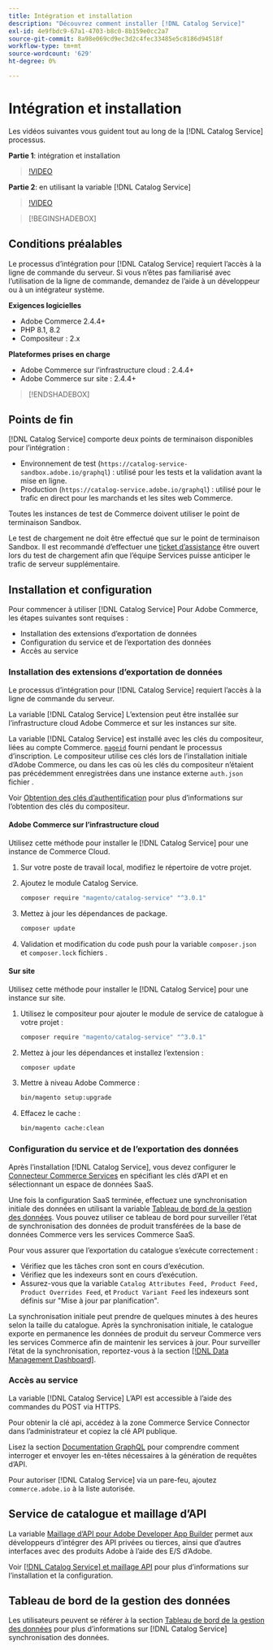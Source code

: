```yaml
---
title: Intégration et installation
description: "Découvrez comment installer [!DNL Catalog Service]"
exl-id: 4e9fbdc9-67a1-4703-b8c0-8b159e0cc2a7
source-git-commit: 8a98e069cd9ec3d2c4fec33485e5c8186d94518f
workflow-type: tm+mt
source-wordcount: '629'
ht-degree: 0%

---
```


# Intégration et installation

Les vidéos suivantes vous guident tout au long de la [!DNL Catalog Service] processus.

**Partie 1**: intégration et installation

>[!VIDEO](https://video.tv.adobe.com/v/3415599)

**Partie 2**: en utilisant la variable [!DNL Catalog Service]

>[!VIDEO](https://video.tv.adobe.com/v/3415600)

>[!BEGINSHADEBOX]

## Conditions préalables

Le processus d’intégration pour [!DNL Catalog Service] requiert l’accès à la ligne de commande du serveur. Si vous n’êtes pas familiarisé avec l’utilisation de la ligne de commande, demandez de l’aide à un développeur ou à un intégrateur système.

**Exigences logicielles**

- Adobe Commerce 2.4.4+
- PHP 8.1, 8.2
- Compositeur : 2.x

**Plateformes prises en charge**

- Adobe Commerce sur l’infrastructure cloud : 2.4.4+
- Adobe Commerce sur site : 2.4.4+

>[!ENDSHADEBOX]

## Points de fin

[!DNL Catalog Service] comporte deux points de terminaison disponibles pour l’intégration :

- Environnement de test (`https://catalog-service-sandbox.adobe.io/graphql`) : utilisé pour les tests et la validation avant la mise en ligne.
- Production (`https://catalog-service.adobe.io/graphql`) : utilisé pour le trafic en direct pour les marchands et les sites web Commerce.

Toutes les instances de test de Commerce doivent utiliser le point de terminaison Sandbox.

Le test de chargement ne doit être effectué que sur le point de terminaison Sandbox. Il est recommandé d’effectuer une [ticket d’assistance](https://experienceleague.adobe.com/docs/commerce-knowledge-base/kb/help-center-guide/magento-help-center-user-guide.html#submit-ticket) être ouvert lors du test de chargement afin que l’équipe Services puisse anticiper le trafic de serveur supplémentaire.

## Installation et configuration

Pour commencer à utiliser [!DNL Catalog Service] Pour Adobe Commerce, les étapes suivantes sont requises :

- Installation des extensions d’exportation de données
- Configuration du service et de l’exportation des données
- Accès au service

### Installation des extensions d’exportation de données

Le processus d’intégration pour [!DNL Catalog Service] requiert l’accès à la ligne de commande du serveur.

La variable [!DNL Catalog Service] L’extension peut être installée sur l’infrastructure cloud Adobe Commerce et sur les instances sur site.

La variable [!DNL Catalog Service] est installé avec les clés du compositeur, liées au compte Commerce. [`mageid`](https://developer.adobe.com/commerce/marketplace/guides/sellers/profile-information/) fourni pendant le processus d’inscription. Le compositeur utilise ces clés lors de l’installation initiale d’Adobe Commerce, ou dans les cas où les clés du compositeur n’étaient pas précédemment enregistrées dans une instance externe `auth.json` fichier .

Voir [Obtention des clés d’authentification](https://experienceleague.adobe.com/docs/commerce-operations/installation-guide/prerequisites/authentication-keys.html) pour plus d’informations sur l’obtention des clés du compositeur.

#### Adobe Commerce sur l’infrastructure cloud

Utilisez cette méthode pour installer le [!DNL Catalog Service] pour une instance de Commerce Cloud.

1. Sur votre poste de travail local, modifiez le répertoire de votre projet.
1. Ajoutez le module Catalog Service.

   ```bash
   composer require "magento/catalog-service" "^3.0.1"
   ```

1. Mettez à jour les dépendances de package.

   ```bash
   composer update
   ```

1. Validation et modification du code push pour la variable `composer.json` et `composer.lock` fichiers .

#### Sur site

Utilisez cette méthode pour installer le [!DNL Catalog Service] pour une instance sur site.

1. Utilisez le compositeur pour ajouter le module de service de catalogue à votre projet :

   ```bash
   composer require "magento/catalog-service" "^3.0.1"
   ```

1. Mettez à jour les dépendances et installez l’extension :

   ```bash
   composer update
   ```

1. Mettre à niveau Adobe Commerce :

   ```bash
   bin/magento setup:upgrade
   ```

1. Effacez le cache :

   ```bash
   bin/magento cache:clean
   ```

### Configuration du service et de l’exportation des données

Après l’installation [!DNL Catalog Service], vous devez configurer le [Connecteur Commerce Services](https://experienceleague.adobe.com/docs/commerce-merchant-services/user-guides/integration-services/saas.html#apikey) en spécifiant les clés d’API et en sélectionnant un espace de données SaaS.

Une fois la configuration SaaS terminée, effectuez une synchronisation initiale des données en utilisant la variable [Tableau de bord de la gestion des données](https://experienceleague.adobe.com/en/docs/commerce-admin/systems/data-transfer/data-dashboard). Vous pouvez utiliser ce tableau de bord pour surveiller l’état de synchronisation des données de produit transférées de la base de données Commerce vers les services Commerce SaaS.

Pour vous assurer que l’exportation du catalogue s’exécute correctement :

- Vérifiez que les tâches cron sont en cours d’exécution.
- Vérifiez que les indexeurs sont en cours d’exécution.
- Assurez-vous que la variable `Catalog Attributes Feed, Product Feed, Product Overrides Feed`, et `Product Variant Feed` les indexeurs sont définis sur &quot;Mise à jour par planification&quot;.

La synchronisation initiale peut prendre de quelques minutes à des heures selon la taille du catalogue. Après la synchronisation initiale, le catalogue exporte en permanence les données de produit du serveur Commerce vers les services Commerce afin de maintenir les services à jour. Pour surveiller l’état de la synchronisation, reportez-vous à la section [[!DNL Data Management Dashboard]](https://experienceleague.adobe.com/docs/commerce-admin/systems/data-transfer/data-dashboard.html).

### Accès au service

La variable [!DNL Catalog Service] L’API est accessible à l’aide des commandes du POST via HTTPS.

Pour obtenir la clé api, accédez à la zone Commerce Service Connector dans l’administrateur et copiez la clé API publique.

Lisez la section [Documentation GraphQL](https://developer.adobe.com/commerce/services/graphql/) pour comprendre comment interroger et envoyer les en-têtes nécessaires à la génération de requêtes d’API.

Pour autoriser [!DNL Catalog Service] via un pare-feu, ajoutez `commerce.adobe.io` à la liste autorisée.

## Service de catalogue et maillage d’API

La variable [Maillage d’API pour Adobe Developer App Builder](https://developer.adobe.com/graphql-mesh-gateway/gateway/overview/) permet aux développeurs d’intégrer des API privées ou tierces, ainsi que d’autres interfaces avec des produits Adobe à l’aide des E/S d’Adobe.

Voir  [[!DNL Catalog Service] et maillage API](mesh.md) pour plus d’informations sur l’installation et la configuration.

## Tableau de bord de la gestion des données

Les utilisateurs peuvent se référer à la section [Tableau de bord de la gestion des données](https://experienceleague.adobe.com/docs/commerce-admin/systems/data-transfer/data-dashboard.html) pour plus d’informations sur [!DNL Catalog Service] synchronisation des données.
